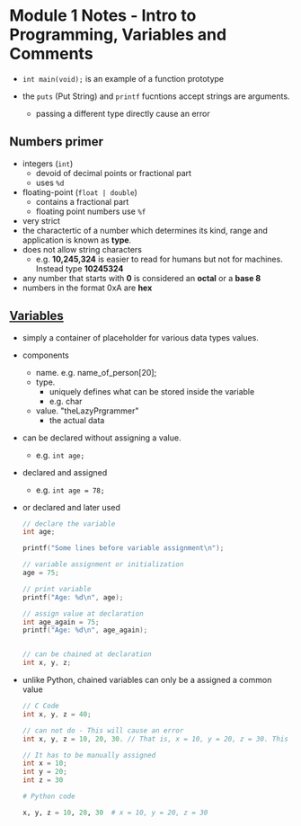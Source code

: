 # Module 1 Notes - Intro to Programming, Variables and Comments

- `int main(void);` is an example of a function prototype

- the `puts` (Put String) and `printf` fucntions accept strings are arguments.
  - passing a different type directly cause an error

## Numbers primer

- integers (`int`)
  - devoid of decimal points or fractional part
  - uses `%d`
- floating-point (`float | double`)
  - contains a fractional part
  - floating point numbers use `%f`
- very strict
- the charactertic of a number which determines its kind, range and application is known as **type**.
- does not allow string characters
  - e.g. **10,245,324** is easier to read for humans but not for machines. Instead type **10245324**
- any number that starts with **0** is considered an **octal** or a **base 8**
- numbers in the format 0xA are **hex**

## [Variables](/c-programming/c-essentials-basics/randoms/variables.c)

- simply a container of placeholder for various data types values.
- components
  - name. e.g. name_of_person[20];
  - type.
    - uniquely defines what can be stored inside the variable
    - e.g. char
  - value. "theLazyPrgrammer"
    - the actual data
- can be declared without assigning a value.
  - e.g. `int age;`
- declared and assigned
  - e.g. `int age = 78;`
- or declared and later used

  ```c
  // declare the variable
  int age;

  printf("Some lines before variable assignment\n");

  // variable assignment or initialization
  age = 75;

  // print variable
  printf("Age: %d\n", age);

  // assign value at declaration
  int age_again = 75;
  printf("Age: %d\n", age_again);


  // can be chained at declaration
  int x, y, z;
  ```

- unlike Python, chained variables can only be a assigned a common value

  ```c
  // C Code
  int x, y, z = 40;

  // can not do - This will cause an error
  int x, y, z = 10, 20, 30. // That is, x = 10, y = 20, z = 30. This is not possible

  // It has to be manually assigned
  int x = 10;
  int y = 20;
  int z = 30
  ```

  ```python
  # Python code

  x, y, z = 10, 20, 30  # x = 10, y = 20, z = 30
  ```
